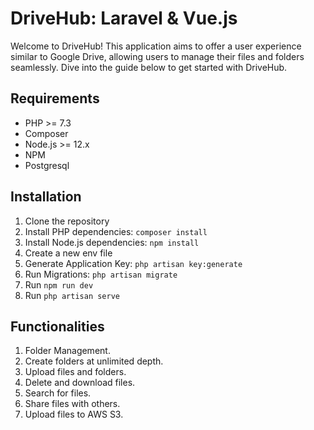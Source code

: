 # DriveHub: Laravel & Vue.js

Welcome to DriveHub! This application aims to offer a user experience similar to Google Drive, allowing users to manage their files and folders seamlessly. Dive into the guide below to get started with DriveHub.

## Requirements

- PHP >= 7.3
- Composer
- Node.js >= 12.x
- NPM
- Postgresql

## Installation

1. Clone the repository
2. Install PHP dependencies: `composer install`
3. Install Node.js dependencies: `npm install`
4. Create a new env file
5. Generate Application Key: `php artisan key:generate`
6. Run Migrations: `php artisan migrate`
7. Run `npm run dev`
8. Run `php artisan serve`

## Functionalities

1. Folder Management.
2. Create folders at unlimited depth.
3. Upload files and folders.
4. Delete and download files.
5. Search for files.
6. Share files with others.
7. Upload files to AWS S3.
